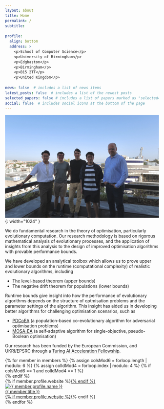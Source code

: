 ```yaml
---
layout: about
title: Home
permalink: /
subtitle: 

profile:
  align: bottom
  address: >
    <p>School of Computer Science</p>
    <p>University of Birmingham</p>
    <p>Edgbaston</p>
    <p>Birmingham</p>
    <p>B15 2TT</p>
    <p>United Kingdom</p>

news: false  # includes a list of news items
latest_posts: false  # includes a list of the newest posts
selected_papers: false # includes a list of papers marked as "selected={true}"
social: false  # includes social icons at the bottom of the page
---
```


![GECCO 2023 in Lisbon](assets/img/group-picture-lisbon-small.jpg){: width="1024" }

We do fundamental research in the theory of optimisation, particularly
evolutionary computation. Our research methodology is based on
rigorous mathematical analysis of evolutionary processes, and the
application of insights from this analysis to the design of improved
optimisation algorithms with provable performance bounds.

We have developed an analytical toolbox which allows us to prove upper
and lower bounds on the runtime (computational complexity) of
realistic evolutionary algorithms, including

 - [The level-based theorem](https://ieeexplore.ieee.org/document/8039236) (upper bounds)
 - The negative drift theorem for populations (lower bounds)

Runtime bounds give insight into how the performance of evolutionary
algorithms depends on the structure of optmisation problems and the
parameter settings of the algorithm. This insight has aided us in
developing better algorithms for challenging optimisation scenarios,
such as

 - [PDCoEA](https://dl.acm.org/doi/abs/10.1145/3512290.3528853) (a population-based co-evolutionary algorithm for adversarial
   optimisation problems)
 - [MOSA-EA](https://github.com/ChengCheng-Qin/mosa-ea) (a self-adaptive
   algorithm for single-objective, pseudo-Boolean optimisation)

Our research has been funded by the European Commission, and UKRI/EPSRC
through a [Turing AI Acceleration
Fellowship](https://www.gov.uk/government/publications/turing-artificial-intelligence-fellowships/turing-artificial-intelligence-fellowships).




<div class="d-flex flex-wrap align-content-stretch justify-content-center m-n2 pt-5 no-gutters">
    {% for member in members %}
        {% assign colsMod6 = forloop.length | modulo: 6 %}
        {% assign colIdMod4 = forloop.index | modulo: 4 %}
        {% if colsMod6 == 1 and colIdMod4 == 1 %}<div class="col-md-2 w-100"></div>{% endif %}
        <div class="col-6 col-sm-3 col-md-2 mb-3">
            {% if member.profile.website %}<a href="{{ member.profile.website }}" class="no-decoration">{% endif %}
                <div class="card hoverable h-100 m-2">
                    <img src="{{ '/assets/img/' | append: member.profile.image | relative_url }}" class="card-img-top" alt="{{ member.profile.name }}" />
                    <div class="card-body p-2">
                        <div class="card-title m-0">{{ member.title }}</div>
                    </div>
                </div>
            {% if member.profile.website %}</a>{% endif %}
        </div>
    {% endfor %}
</div>
